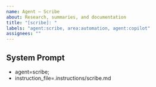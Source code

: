 ```yaml
---
name: Agent – Scribe
about: Research, summaries, and documentation
title: "[scribe]: "
labels: "agent:scribe, area:automation, agent:copilot"
assignees: ""
---
```

## System Prompt
- agent=scribe;
- instruction_file=.instructions/scribe.md
